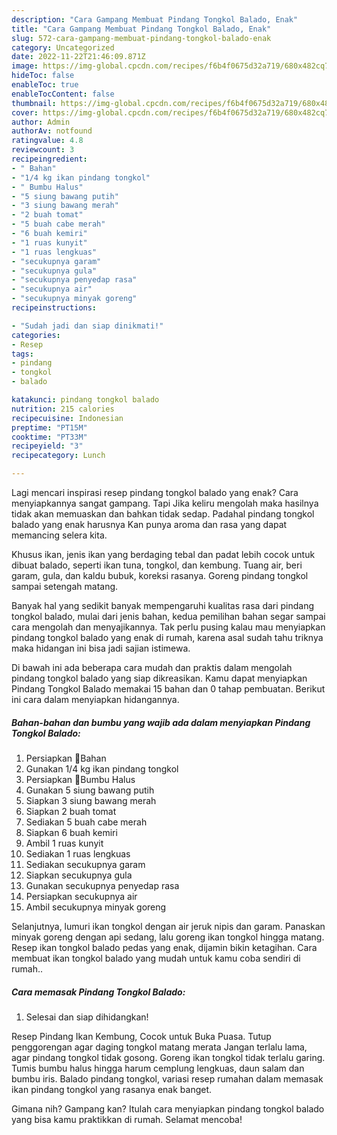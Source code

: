 ```yaml
---
description: "Cara Gampang Membuat Pindang Tongkol Balado, Enak"
title: "Cara Gampang Membuat Pindang Tongkol Balado, Enak"
slug: 572-cara-gampang-membuat-pindang-tongkol-balado-enak
category: Uncategorized
date: 2022-11-22T21:46:09.871Z
image: https://img-global.cpcdn.com/recipes/f6b4f0675d32a719/680x482cq70/pindang-tongkol-balado-foto-resep-utama.jpg
hideToc: false
enableToc: true
enableTocContent: false
thumbnail: https://img-global.cpcdn.com/recipes/f6b4f0675d32a719/680x482cq70/pindang-tongkol-balado-foto-resep-utama.jpg
cover: https://img-global.cpcdn.com/recipes/f6b4f0675d32a719/680x482cq70/pindang-tongkol-balado-foto-resep-utama.jpg
author: Admin
authorAv: notfound
ratingvalue: 4.8
reviewcount: 3
recipeingredient:
- " Bahan"
- "1/4 kg ikan pindang tongkol"
- " Bumbu Halus"
- "5 siung bawang putih"
- "3 siung bawang merah"
- "2 buah tomat"
- "5 buah cabe merah"
- "6 buah kemiri"
- "1 ruas kunyit"
- "1 ruas lengkuas"
- "secukupnya garam"
- "secukupnya gula"
- "secukupnya penyedap rasa"
- "secukupnya air"
- "secukupnya minyak goreng"
recipeinstructions:

- "Sudah jadi dan siap dinikmati!"
categories:
- Resep
tags:
- pindang
- tongkol
- balado

katakunci: pindang tongkol balado 
nutrition: 215 calories
recipecuisine: Indonesian
preptime: "PT15M"
cooktime: "PT33M"
recipeyield: "3"
recipecategory: Lunch

---
```



Lagi mencari inspirasi resep pindang tongkol balado yang enak? Cara menyiapkannya sangat gampang. Tapi Jika keliru mengolah maka hasilnya tidak akan memuaskan dan bahkan tidak sedap. Padahal pindang tongkol balado yang enak harusnya Kan punya aroma dan rasa yang dapat memancing selera kita.


Khusus ikan, jenis ikan yang berdaging tebal dan padat lebih cocok untuk dibuat balado, seperti ikan tuna, tongkol, dan kembung. Tuang air, beri garam, gula, dan kaldu bubuk, koreksi rasanya. Goreng pindang tongkol sampai setengah matang.

Banyak hal yang sedikit banyak mempengaruhi kualitas rasa dari pindang tongkol balado, mulai dari jenis bahan, kedua pemilihan bahan segar sampai cara mengolah dan menyajikannya. Tak perlu pusing kalau mau menyiapkan pindang tongkol balado yang enak di rumah, karena asal sudah tahu triknya maka hidangan ini bisa jadi sajian istimewa.


Di bawah ini ada beberapa cara mudah dan praktis dalam mengolah pindang tongkol balado yang siap dikreasikan. Kamu dapat menyiapkan Pindang Tongkol Balado memakai 15 bahan dan 0 tahap pembuatan. Berikut ini cara dalam menyiapkan hidangannya.

<!--inarticleads1-->

##### Bahan-bahan dan bumbu yang wajib ada dalam menyiapkan Pindang Tongkol Balado:

1. Persiapkan  🍓Bahan
1. Gunakan 1/4 kg ikan pindang tongkol
1. Persiapkan  🍑Bumbu Halus
1. Gunakan 5 siung bawang putih
1. Siapkan 3 siung bawang merah
1. Siapkan 2 buah tomat
1. Sediakan 5 buah cabe merah
1. Siapkan 6 buah kemiri
1. Ambil 1 ruas kunyit
1. Sediakan 1 ruas lengkuas
1. Sediakan secukupnya garam
1. Siapkan secukupnya gula
1. Gunakan secukupnya penyedap rasa
1. Persiapkan secukupnya air
1. Ambil secukupnya minyak goreng


Selanjutnya, lumuri ikan tongkol dengan air jeruk nipis dan garam. Panaskan minyak goreng dengan api sedang, lalu goreng ikan tongkol hingga matang. Resep ikan tongkol balado pedas yang enak, dijamin bikin ketagihan. Cara membuat ikan tongkol balado yang mudah untuk kamu coba sendiri di rumah.. 

<!--inarticleads2-->

##### Cara memasak Pindang Tongkol Balado:


1. Selesai dan siap dihidangkan!

Resep Pindang Ikan Kembung, Cocok untuk Buka Puasa. Tutup penggorengan agar daging tongkol matang merata Jangan terlalu lama, agar pindang tongkol tidak gosong. Goreng ikan tongkol tidak terlalu garing. Tumis bumbu halus hingga harum cemplung lengkuas, daun salam dan bumbu iris. Balado pindang tongkol, variasi resep rumahan dalam memasak ikan pindang tongkol yang rasanya enak banget. 

Gimana nih? Gampang kan? Itulah cara menyiapkan pindang tongkol balado yang bisa kamu praktikkan di rumah. Selamat mencoba!
